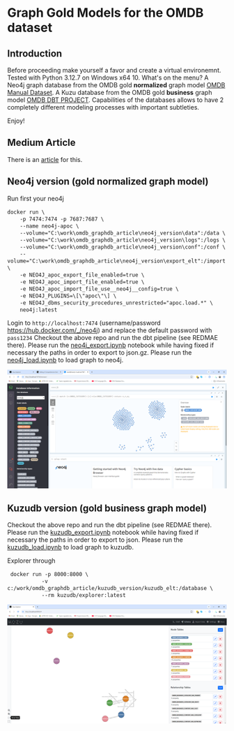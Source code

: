 
# Graph Gold Models for the OMDB dataset


## Introduction

Before proceeding make yourself a favor and create a virtual environemnt. Tested with Python 3.12.7 on Windows x64 10. What's on the menu? 
A Neo4j graph database from the OMDB gold **normalized** graph model [OMDB Manual Dataset](https://github.com/fithisux/omdb_manual_dataset/tree/main). A Kuzu database from the OMDB gold **business** graph model [OMDB DBT PROJECT](https://github.com/fithisux/omdb_manual_dataset/tree/main). Capabilities of the databases allows to have 2 completely different modeling processes with important subtleties.

Enjoy!

## Medium Article

There is an [article](https://medium.com/@fithis2001/comprehensive-gold-modelling-for-the-omdb-dataset-00285d0a83b1) for this.

## Neo4j version (gold normalized graph model)

Run first your neo4j

```
docker run \
    -p 7474:7474 -p 7687:7687 \
    --name neo4j-apoc \
    --volume="C:\work\omdb_graphdb_article\neo4j_version\data":/data \
    --volume="C:\work\omdb_graphdb_article\neo4j_version\logs":/logs \
    --volume="C:\work\omdb_graphdb_article\neo4j_version\conf":/conf \
    --volume="C:\work\omdb_graphdb_article\neo4j_version\export_elt":/import \
    -e NEO4J_apoc_export_file_enabled=true \
    -e NEO4J_apoc_import_file_enabled=true \
    -e NEO4J_apoc_import_file_use__neo4j__config=true \
    -e NEO4J_PLUGINS=\[\"apoc\"\] \
    -e NEO4J_dbms_security_procedures_unrestricted="apoc.load.*" \
    neo4j:latest
```

Login to `http://localhost:7474` (username/password https://hub.docker.com/_/neo4j) and replace the default password with `pass1234`
Checkout the above repo and run the dbt pipeline (see REDMAE there). 
Please run the [neo4j_export.ipynb](neo4j_version/neo4j_export.ipynb) notebook while having fixed if necessary the paths in order to export to json.gz.
Please run the [neo4j_load.ipynb](neo4j_version/neo4j_load.ipynb) to load graph to neo4j.

![image](/screenshots/neo4j.png)

## Kuzudb version (gold business graph model)

Checkout the above repo and run the dbt pipeline (see REDMAE there). 
Please run the [kuzudb_export.ipynb](kuzudb_version/kuzudb_export.ipynb) notebook while having fixed if necessary the paths in order to export to json.
Please run the [kuzudb_load.ipynb](kuzudb_version/kuzudb_load.ipynb) to load graph to kuzudb.

Explorer through

```
 docker run -p 8000:8000 \
           -v c:/work/omdb_graphdb_article/kuzudb_version/kuzudb_elt:/database \
           --rm kuzudb/explorer:latest

```

![image](/screenshots/kuzu.png)
